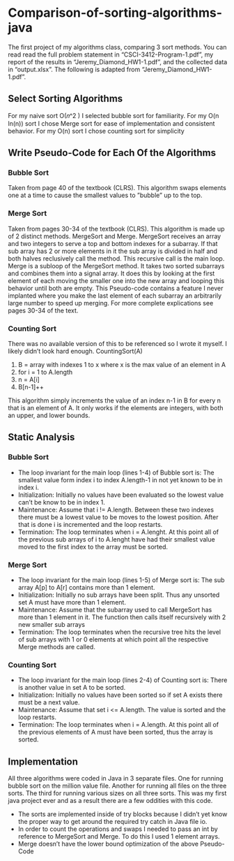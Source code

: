 # Comparison-of-sorting-algorithms-java
The first project of my algorithms class, comparing 3 sort methods. You can read read the full problem statement in “CSCI-3412-Program-1.pdf”, my report of the results in “Jeremy_Diamond_HW1-1.pdf”, and the collected data in “output.xlsx”. The following is adapted from “Jeremy_Diamond_HW1-1.pdf”.

## Select Sorting Algorithms 
For my naive sort O(𝑛^2 ) I selected bubble sort for familiarity. For my O(n ln(n)) sort I chose Merge sort for ease of implementation and consistent behavior. For my O(n) sort I chose counting sort for simplicity

## Write Pseudo-Code for Each Of the Algorithms
### Bubble Sort 
Taken from page 40 of the textbook (CLRS). This algorithm swaps elements one at a time to cause the smallest values to ”bubble” up to the top. 
### Merge Sort
Taken from pages 30-34 of the textbook (CLRS). This algorithm is made up of 2 distinct methods. MergeSort and Merge. MergeSort receives an array and two integers to serve a top and bottom indexes for a subarray. If that sub array has 2 or more elements in it the sub array is divided in half and both halves reclusively call the method. This recursive call is the main loop. Merge is a subloop of the MergeSort method. It takes two sorted subarrays and combines them into a signal array. It does this by looking at the first element of each moving the smaller one into the new array and looping this behavior until both are empty. This Pseudo-code contains a feature I never implanted where you make the last element of each subarray an arbitrarily large number to speed up merging. For more complete explications see pages 30-34 of the text.
### Counting Sort
There was no available version of this to be referenced so I wrote it myself. I likely didn’t look hard enough. 
CountingSort(A)
1. B = array with indexes 1 to x where x is the max value of an element in A 
2. for i = 1 to A.length 
3. n = A[i] 
4. B[n-1]++ 

This algorithm simply increments the value of an index n-1 in B for every n that is an element of A. It only works if the elements are integers, with both an upper, and lower bounds.
## Static Analysis
### Bubble Sort
* The loop invariant for the main loop (lines 1-4) of Bubble sort is:
The smallest value form index i to index A.length-1 in not yet known to be in index i.
* Initialization: Initially no values have been evaluated so the lowest value can’t be know
to be in index 1.
* Maintenance: Assume that i != A.length. Between these two indexes there must be a
lowest value to be moves to the lowest position. After that is done i is incremented and
the loop restarts.
* Termination: The loop terminates when i = A.lenght. At this point all of the previous sub
arrays of i to A.lenght have had their smallest value moved to the first index to the array
must be sorted.
### Merge Sort
* The loop invariant for the main loop (lines 1-5) of Merge sort is:
The sub array A[p] to A[r] contains more than 1 element.
* Initialization: Initially no sub arrays have been split. Thus any unsorted set A must have
more than 1 element.
* Maintenance: Assume that the subarray used to call MergeSort has more than 1
element in it. The function then calls itself recursively with 2 new smaller sub arrays
* Termination: The loop terminates when the recursive tree hits the level of sub arrays
with 1 or 0 elements at which point all the respective Merge methods are called.
### Counting Sort
* The loop invariant for the main loop (lines 2-4) of Counting sort is:
There is another value in set A to be sorted.
* Initialization: Initially no values have been sorted so if set A exists there must be a next
value.
* Maintenance: Assume that set i <= A.length. The value is sorted and the loop restarts.
* Termination: The loop terminates when i = A.length. At this point all of the previous
elements of A must have been sorted, thus the array is sorted.
## Implementation
All three algorithms were coded in Java in 3 separate files. One for running bubble sort on the million value file. Another for running all files on the three sorts. The third for running various sizes on all three sorts. This was my first java project ever and as a result there are a few oddities with this code.
* The sorts are implemented inside of try blocks because I didn’t yet know the proper way to get around the required try catch in Java file io.
* In order to count the operations and swaps I needed to pass an int by reference to MergeSort and Merge. To do this I used 1 element arrays.
* Merge doesn’t have the lower bound optimization of the above Pseudo-Code
